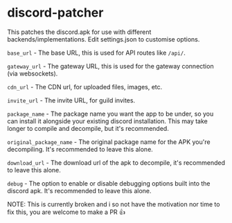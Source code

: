# discord-patcher
This patches the discord.apk for use with different backends/implementations. Edit settings.json to customise options.


`base_url` - The base URL, this is used for API routes like `/api/`.

`gateway_url` - The gateway URL, this is used for the gateway connection (via websockets).

`cdn_url` - The CDN url, for uploaded files, images, etc.

`invite_url` - The invite URL, for guild invites.

`package_name` - The package name you want the app to be under, so you can install it alongside your existing discord installation. This may take longer to compile and decompile, but it's recommended.

`original_package_name` - The original package name for the APK you're decompiling. It's recommended to leave this alone.

`download_url` - The download url of the apk to decompile, it's recommended to leave this alone.

`debug` - The option to enable or disable debugging options built into the discord apk. It's recommended to leave this alone.


NOTE: This is currently broken and i so not have the motivation nor time to fix this, you are welcome to make a PR 👍
